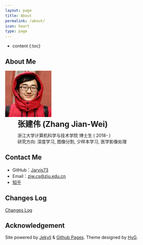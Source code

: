 ```yaml
---
layout: page
title: About
permalink: /about/
icon: heart
type: page
---
```


* content
{:toc}


## About Me

<div style="width:150px; height:auto; float:left; display:inline">
<img src="/images/misc/me.png" class="img-circle" >
</div>
<div style="width: auto; height:auto; float:left; display:inline; padding-left: 40px">
<div style="font-size: 25px; padding-bottom: 10px"><strong>张建伟 (Zhang Jian-Wei)</strong><br /></div>
浙江大学计算机科学与技术学院 博士生 ( 2018- )<br />
研究方向: 深度学习, 图像分割, 少样本学习, 医学影像处理<br />
</div>
<div style="clear:both"></div> 

## Contact Me

* GitHub：[Jarvis73](https://github.com/Jarvis73)
* Email：<a href = "mailto:zjw.cs@zju.edu.cn">zjw.cs@zju.edu.cn</a>
* [知乎](https://www.zhihu.com/people/lin-xi-1-1)

## Changes Log

[Changes Log](https://github.com/Jarvis73/jarvis73.github.io/blob/master/changes_log.md)

## Acknowledgement
<p class="power">
    <span>
        Site powered by <a href="https://jekyllrb.com/">Jekyll</a> & <a href="https://pages.github.com/">Github Pages</a>.
    </span>
    <span>
        Theme designed by <a href="https://github.com/Gaohaoyang">HyG</a>.
    </span>
</p>
